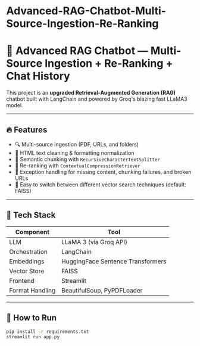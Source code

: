 # Advanced-RAG-Chatbot-Multi-Source-Ingestion-Re-Ranking


# 🧠 Advanced RAG Chatbot — Multi-Source Ingestion + Re-Ranking + Chat History

This project is an **upgraded Retrieval-Augmented Generation (RAG)** chatbot built with LangChain and powered by Groq's blazing fast LLaMA3 model.

---

## 🔥 Features

- 🔍 Multi-source ingestion (PDF, URLs, and folders)
- 🧹 HTML text cleaning & formatting normalization
- 🧠 Semantic chunking with `RecursiveCharacterTextSplitter`
- 🧾 Re-ranking with `ContextualCompressionRetriever`
- 🧰 Exception handling for missing content, chunking failures, and broken URLs
- 🧪 Easy to switch between different vector search techniques (default: FAISS)

---

## 🚀 Tech Stack

| Component        | Tool                         |
|------------------|------------------------------|
| LLM              | LLaMA 3 (via Groq API)       |
| Orchestration    | LangChain                    |
| Embeddings       | HuggingFace Sentence Transformers |
| Vector Store     | FAISS                        |
| Frontend         | Streamlit                    |
| Format Handling  | BeautifulSoup, PyPDFLoader   |

---

## 🧪 How to Run

```bash
pip install -r requirements.txt
streamlit run app.py
